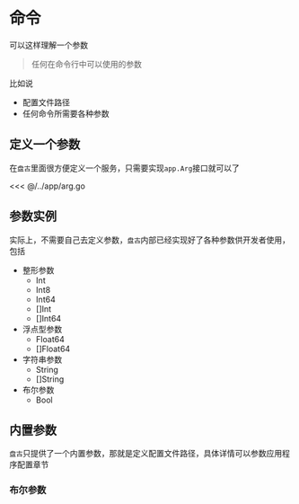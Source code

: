 # 命令

可以这样理解一个参数
> 任何在命令行中可以使用的参数

比如说

- 配置文件路径
- 任何命令所需要各种参数

## 定义一个参数

在`盘古`里面很方便定义一个服务，只需要实现`app.Arg`接口就可以了

<<< @/../app/arg.go

## 参数实例

实际上，不需要自己去定义参数，`盘古`内部已经实现好了各种参数供开发者使用，包括

- 整形参数
    - Int
    - Int8
    - Int64
    - []Int
    - []Int64
- 浮点型参数
    - Float64
    - []Float64
- 字符串参数
    - String
    - []String
- 布尔参数
    - Bool

## 内置参数

`盘古`只提供了一个内置参数，那就是定义配置文件路径，具体详情可以参数应用程序配置章节

### 布尔参数

``` go

```
